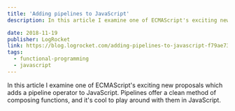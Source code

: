 ```yaml
---
title: 'Adding pipelines to JavaScript'
description: In this article I examine one of ECMAScript's exciting new proposals which adds a pipeline operator to JavaScript.

date: 2018-11-19
publisher: LogRocket
link: https://blog.logrocket.com/adding-pipelines-to-javascript-f79ae7311574/
tags:
  - functional-programming
  - javascript
---
```


In this article I examine one of ECMAScript's exciting new proposals which adds a pipeline operator to JavaScript. Pipelines offer a clean method of composing functions, and it's cool to play around with them in JavaScript.
